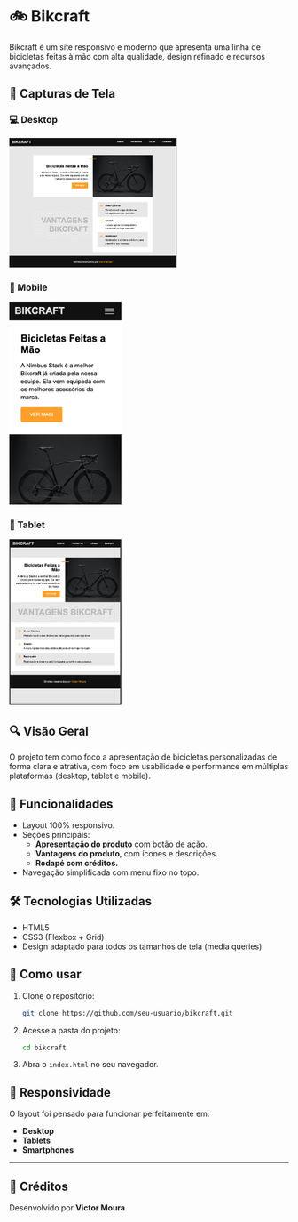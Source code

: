 
# 🚲 Bikcraft

Bikcraft é um site responsivo e moderno que apresenta uma linha de bicicletas feitas à mão com alta qualidade, design refinado e recursos avançados.

## 📸 Capturas de Tela

### 💻 Desktop
<img src="prints/captura-desktop.png" alt="captura de tela desktop" width=60% />

### 📱 Mobile
<img src="prints/captura-mobile.png" alt="captura de tela mobile" width=40% />

### 📱 Tablet
<img src="prints/captura-tablet.png" alt="captura de tela tablet" width=40% />

## 🔍 Visão Geral

O projeto tem como foco a apresentação de bicicletas personalizadas de forma clara e atrativa, com foco em usabilidade e performance em múltiplas plataformas (desktop, tablet e mobile).

## 🎯 Funcionalidades

- Layout 100% responsivo.
- Seções principais:
  - **Apresentação do produto** com botão de ação.
  - **Vantagens do produto**, com ícones e descrições.
  - **Rodapé com créditos.**
- Navegação simplificada com menu fixo no topo.

## 🛠️ Tecnologias Utilizadas

- HTML5
- CSS3 (Flexbox + Grid)
- Design adaptado para todos os tamanhos de tela (media queries)

## 🚀 Como usar

1. Clone o repositório:
   ```bash
   git clone https://github.com/seu-usuario/bikcraft.git
   ```
2. Acesse a pasta do projeto:
   ```bash
   cd bikcraft
   ```
3. Abra o `index.html` no seu navegador.

## 📱 Responsividade

O layout foi pensado para funcionar perfeitamente em:

- **Desktop**
- **Tablets**
- **Smartphones**

---

## 📌 Créditos

Desenvolvido por **Victor Moura**
